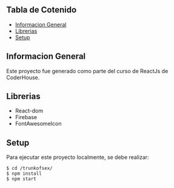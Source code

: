 ## Tabla de Cotenido
* [Informacion General](#informacion-general)
* [Librerias](#librerias)
* [Setup](#setup)

## Informacion General
Este proyecto fue generado como parte del curso de ReactJs de CoderHouse.
	
## Librerias

* React-dom
* Firebase
* FontAwesomeIcon

## Setup

Para ejecutar este proyecto localmente, se debe realizar:

```
$ cd /trunkofsex/
$ npm install
$ npm start